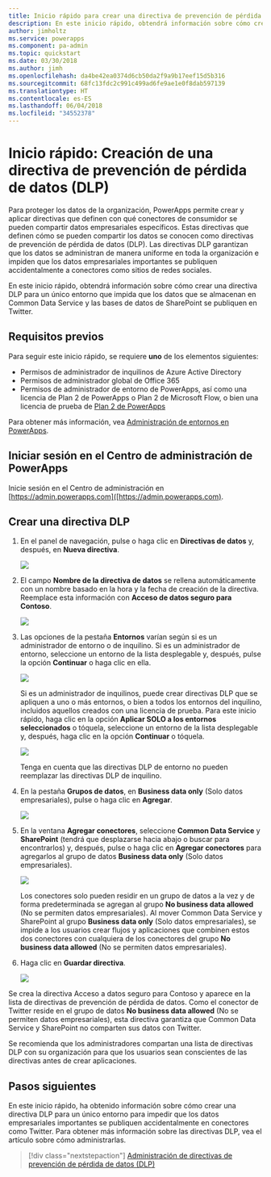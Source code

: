 ```yaml
---
title: Inicio rápido para crear una directiva de prevención de pérdida de datos (DLP) | Microsoft Docs
description: En este inicio rápido, obtendrá información sobre cómo crear una directiva de prevención de pérdida de datos (DLP) en PowerApps
author: jimholtz
ms.service: powerapps
ms.component: pa-admin
ms.topic: quickstart
ms.date: 03/30/2018
ms.author: jimh
ms.openlocfilehash: da4be42ea0374d6cb50da2f9a9b17eef15d5b316
ms.sourcegitcommit: 68fc13fdc2c991c499ad6fe9ae1e0f8dab597139
ms.translationtype: HT
ms.contentlocale: es-ES
ms.lasthandoff: 06/04/2018
ms.locfileid: "34552378"
---
```

# <a name="quickstart-create-a-data-loss-prevention-dlp-policy"></a>Inicio rápido: Creación de una directiva de prevención de pérdida de datos (DLP)
Para proteger los datos de la organización, PowerApps permite crear y aplicar directivas que definen con qué conectores de consumidor se pueden compartir datos empresariales específicos. Estas directivas que definen cómo se pueden compartir los datos se conocen como directivas de prevención de pérdida de datos (DLP). Las directivas DLP garantizan que los datos se administran de manera uniforme en toda la organización e impiden que los datos empresariales importantes se publiquen accidentalmente a conectores como sitios de redes sociales.

En este inicio rápido, obtendrá información sobre cómo crear una directiva DLP para un único entorno que impida que los datos que se almacenan en Common Data Service y las bases de datos de SharePoint se publiquen en Twitter.

## <a name="prerequisites"></a>Requisitos previos
Para seguir este inicio rápido, se requiere **uno** de los elementos siguientes:
* Permisos de administrador de inquilinos de Azure Active Directory
* Permisos de administrador global de Office 365
* Permisos de administrador de entorno de PowerApps, así como una licencia de Plan 2 de PowerApps o Plan 2 de Microsoft Flow, o bien una licencia de prueba de [Plan 2 de PowerApps](https://web.powerapps.com/signup?redirect=marketing&email=)

Para obtener más información, vea [Administración de entornos en PowerApps](environments-administration.md).

## <a name="sign-in-to-the-powerapps-admin-center"></a>Iniciar sesión en el Centro de administración de PowerApps
Inicie sesión en el Centro de administración en [https://admin.powerapps.com]([https://admin.powerapps.com).

## <a name="create-a-dlp-policy"></a>Crear una directiva DLP
1. En el panel de navegación, pulse o haga clic en **Directivas de datos** y, después, en **Nueva directiva**.

    ![](./media/create-dlp-policy/new-data-policy.png)
2. El campo **Nombre de la directiva de datos** se rellena automáticamente con un nombre basado en la hora y la fecha de creación de la directiva. Reemplace esta información con **Acceso de datos seguro para Contoso**.

    ![](./media/create-dlp-policy/policy-name.png)
3. Las opciones de la pestaña **Entornos** varían según si es un administrador de entorno o de inquilino. Si es un administrador de entorno, seleccione un entorno de la lista desplegable y, después, pulse la opción **Continuar** o haga clic en ella.

    ![](./media/create-dlp-policy/select-environment.png)

    Si es un administrador de inquilinos, puede crear directivas DLP que se apliquen a uno o más entornos, o bien a todos los entornos del inquilino, incluidos aquellos creados con una licencia de prueba. Para este inicio rápido, haga clic en la opción **Aplicar SOLO a los entornos seleccionados** o tóquela, seleccione un entorno de la lista desplegable y, después, haga clic en la opción **Continuar** o tóquela.

    ![](./media/create-dlp-policy/select-environment-tenant.png)

    Tenga en cuenta que las directivas DLP de entorno no pueden reemplazar las directivas DLP de inquilino.
4. En la pestaña **Grupos de datos**, en **Business data only** (Solo datos empresariales), pulse o haga clic en **Agregar**.

    ![](./media/create-dlp-policy/data-groups.png)
5. En la ventana **Agregar conectores**, seleccione **Common Data Service** y **SharePoint** (tendrá que desplazarse hacia abajo o buscar para encontrarlos) y, después, pulse o haga clic en **Agregar conectores** para agregarlos al grupo de datos **Business data only** (Solo datos empresariales).

    ![](./media/create-dlp-policy/add-connectors.png)

    Los conectores solo pueden residir en un grupo de datos a la vez y de forma predeterminada se agregan al grupo **No business data allowed** (No se permiten datos empresariales). Al mover Common Data Service y SharePoint al grupo **Business data only** (Solo datos empresariales), se impide a los usuarios crear flujos y aplicaciones que combinen estos dos conectores con cualquiera de los conectores del grupo **No business data allowed** (No se permiten datos empresariales).

6. Haga clic en **Guardar directiva**.

    ![](./media/create-dlp-policy/save-policy.png)

Se crea la directiva Acceso a datos seguro para Contoso y aparece en la lista de directivas de prevención de pérdida de datos. Como el conector de Twitter reside en el grupo de datos **No business data allowed** (No se permiten datos empresariales), esta directiva garantiza que Common Data Service y SharePoint no comparten sus datos con Twitter.

Se recomienda que los administradores compartan una lista de directivas DLP con su organización para que los usuarios sean conscientes de las directivas antes de crear aplicaciones.

## <a name="next-steps"></a>Pasos siguientes
En este inicio rápido, ha obtenido información sobre cómo crear una directiva DLP para un único entorno para impedir que los datos empresariales importantes se publiquen accidentalmente en conectores como Twitter. Para obtener más información sobre las directivas DLP, vea el artículo sobre cómo administrarlas.

> [!div class="nextstepaction"]
> [Administración de directivas de prevención de pérdida de datos (DLP)](prevent-data-loss.md)
